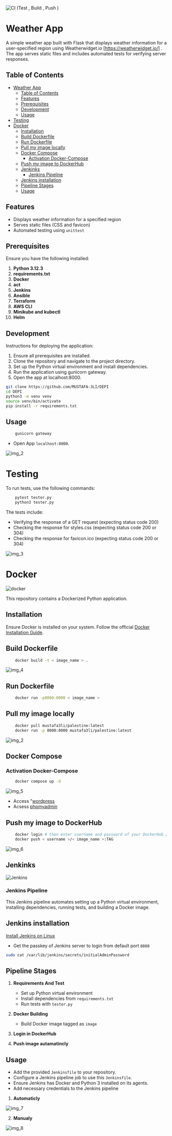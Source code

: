 ![ CI (Test , Build , Push ) ](https://github.com/MUSTAFA-3LI/DEPI/actions/workflows/git_action.yml/badge.svg)

# Weather App
A simple weather app built with Flask that displays weather information for a user-specified region using Weatherwidget.io [https://weatherwidget.io/]
. The app serves static files and includes automated tests for verifying server responses.

## Table of Contents

- [Weather App](#weather-app)
  - [Table of Contents](#table-of-contents)
  - [Features](#features)
  - [Prerequisites](#prerequisites)
  - [Development](#development)
  - [Usage](#usage)
- [Testing](#testing)
- [Docker](#docker)
  - [Installation](#installation)
  - [Build Dockerfile](#build-dockerfile)
  - [Run Dockerfile](#run-dockerfile)
  - [Pull my image locally](#pull-my-image-locally)
  - [Docker Compose](#docker-compose)
    - [Activation Docker-Compose](#activation-docker-compose)
  - [Push my image to DockerHub](#push-my-image-to-dockerhub)
  - [Jenkinks](#jenkinks)
    - [Jenkins Pipeline](#jenkins-pipeline)
  - [Jenkins installation](#jenkins-installation)
  - [Pipeline Stages](#pipeline-stages)
  - [Usage](#usage-1)

## Features

- Displays weather information for a specified region
- Serves static files (CSS and favicon)
- Automated testing using `unittest`

## Prerequisites

Ensure you have the following installed:

1. **Python 3.12.3**
2. **requirements.txt**
3. **Docker**
4. **act**
5. **Jenkins**
6. **Ansible**
7. **Terraform**
8. **AWS CLI**
9. **Minikube and kubectl**
10. **Helm**

## Development

Instructions for deploying the application:

1. Ensure all prerequisites are installed.
2. Clone the repository and navigate to the project directory.
3. Set up the Python virtual environment and install dependencies.
4. Run the application using gunicorn gateway.
5. Open the app at localhost:8000.

```bash
git clone https://github.com/MUSTAFA-3LI/DEPI
cd DEPI
python3 -m venv venv
source venv/bin/activate
pip install -r requirements.txt
```

## Usage

```bash
    gunicorn gateway
```

- Open App `localhost:8000`.

![img_2](https://github.com/user-attachments/assets/514f82ba-72e0-4861-8dfc-626f460ddbe6)

# Testing 

To run tests, use the following commands:

```bash
    pytest tester.py
    python3 tester.py
```
The tests include:

- Verifying the response of a GET request (expecting status code 200)
- Checking the response for styles.css (expecting status code 200 or 304)
- Checking the response for favicon.ico (expecting status code 200 or 304)

![img_3](https://github.com/user-attachments/assets/f15a4528-dd7b-496c-9a00-8332d2afeece)

# Docker 

![docker](https://github.com/user-attachments/assets/c5bd4cf1-cd4f-4b8a-b46e-fea654eb1436)

This repository contains a Dockerized Python application.

## Installation

Ensure Docker is installed on your system. Follow the official [Docker Installation Guide](https://docs.docker.com/engine/install/).


## Build Dockerfile
```bash
    docker build -t < image_name > .
```
![img_4](https://github.com/user-attachments/assets/3671e149-b72f-445b-bd53-b2c49322ea37)


## Run Dockerfile
```bash
    docker run -p8000:8000 < image_name >
```

## Pull my image locally

```bash
    docker pull mustafa3li/palestine:latest
    docker run -p 8000:8000 mustafa3li/palestine:latest
```
![img_2](https://github.com/user-attachments/assets/514f82ba-72e0-4861-8dfc-626f460ddbe6)


## Docker Compose
### Activation Docker-Compose

```bash
    docker compose up -d
```
![img_5](https://github.com/user-attachments/assets/660d3b5a-dc2b-4c5e-a286-e14167ae0770)


- Access "[wordpress](http://localhost:5001/)
- Acsess [phpmyadmin](http://localhost:7001/)

## Push my image to DockerHub
```bash
    docker login # then enter username and password of your DockerHub account
    docker push < username >/< image_name >:TAG
```
![img_6](https://github.com/user-attachments/assets/5443ec12-f00f-48df-bf81-278808a14194)


## Jenkinks

![Jenkins](https://github.com/user-attachments/assets/7fed81a8-0043-4174-b1c1-27552f672a35)

### Jenkins Pipeline

This Jenkins pipeline automates setting up a Python virtual environment, installing dependencies, running tests, and building a Docker image.

## Jenkins installation
[Install Jenkins on Linux](https://www.jenkins.io/doc/book/installing/linux)

- Get the passkey of Jenkins server to login from default port `8080`

```bash
sudo cat /var/lib/jenkins/secrets/initialAdminPassword
```

## Pipeline Stages

1. **Requirements And Test**
   - Set up Python virtual environment
   - Install dependencies from `requirements.txt`
   - Run tests with `tester.py`

2. **Docker Building**
   - Build Docker image tagged as `image`
  
3. **Login in DockerHub**
4.  **Push image autamatincly**

## Usage

- Add the provided `Jenkinsfile` to your repository.
- Configure a Jenkins pipeline job to use this `Jenkinsfile`.
- Ensure Jenkins has Docker and Python 3 installed on its agents.
- Add necessary credentials to the Jenkins pipeline

1. **Automaticly**

![img_7](https://github.com/user-attachments/assets/8484dcf0-ee0e-41da-a03c-7f19effcc70f)

2. **Manualy**

![img_8](https://github.com/user-attachments/assets/df197994-221b-431a-a2e7-65c6eec4fde7)
